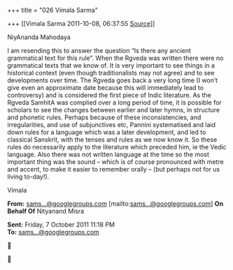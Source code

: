 +++
title = "026 Vimala Sarma"

+++
[[Vimala Sarma	2011-10-08, 06:37:55 [Source](https://groups.google.com/g/samskrita/c/Qu5-mIvGLS4)]]



NiyAnanda Mahodaya

I am resending this to answer the question “Is there any ancient grammatical text for this rule”. When the Rgveda was written there were no grammatical texts that we know of. It is very important to see things in a historical context (even though traditionalists may not agree) and to see developments over time. The Rgveda goes back a very long time (I won’t give even an approximate date because this will immediately lead to controversy) and is considered the first piece of Indic literature. As the Rgveda SamhitA was complied over a long period of time, it is possible for scholars to see the changes between earlier and later hymns, in structure and phonetic rules. Perhaps because of these inconsistencies, and irregularities, and use of subjunctives etc,
Pannini systematised and laid down rules for a language which was a later development, and led to classical Sanskrit, with the tenses and rules as we now know it. So these rules do necessarily apply to the literature which preceded him, ie the Vedic language. Also there was not written language at the time so the most important thing was the sound – which is of course pronounced with metre and accent, to make it easier to remember orally – (but perhaps not for us living to-day!).

Vimala



**From:** [sams...@googlegroups.com]() \[mailto:[sams...@googlegroups.com]()\] **On Behalf Of** Nityanand Misra

  
**Sent:** Friday, 7 October 2011 11:18 PM  
**To:** [sams...@googlegroups.com]()  





